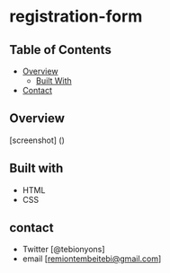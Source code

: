 ﻿# registration-form



## Table of Contents

- [Overview](#overview)
  - [Built With](#built-with)
- [Contact](#contact)


## Overview
[screenshot] ()



## Built with
-   HTML
-   CSS


## contact

- Twitter [@tebionyons]
- email [remiontembeitebi@gmail.com]

